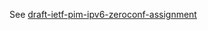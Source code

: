 See [draft-ietf-pim-ipv6-zeroconf-assignment](https://datatracker.ietf.org/doc/draft-ietf-pim-ipv6-zeroconf-assignment/)